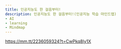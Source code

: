```yaml
---
title: 인공지능도 한 걸음부터!
description: 인공지능도 한 걸음부터!(인공지능 학습 마인드맵)
- AI
- learning
- Mindmap
---
```


https://mm.tt/2236059324?t=CwPkq8ly1X